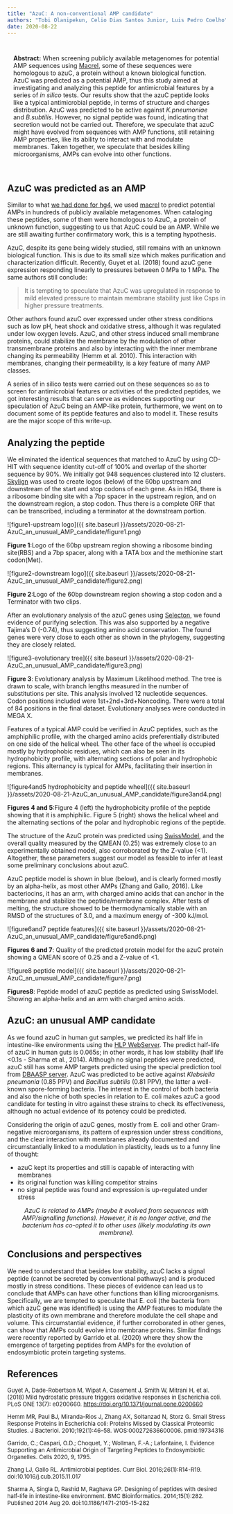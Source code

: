```yaml
---
title: "AzuC: A non-conventional AMP candidate"
authors: "Tobi Olanipekun, Celio Dias Santos Junior, Luis Pedro Coelho"
date: 2020-08-22
---
```


<div style="padding: 1em" markdown="1">

**Abstract:** When screening publicly available metagenomes for potential AMP
sequences using [Macrel](https://doi.org/10.1101/2019.12.17.880385v4), some of
these sequences were homologous to azuC, a protein without a known biological
function. AzuC was predicted as a potential AMP, thus this study aimed at
investigating and analyzing this peptide for antimicrobial features by a series
of _in silico_ tests. Our results show that the azuC peptide looks like a
typical antimicrobial peptide, in terms of structure and charges distribution.
AzuC was predicted to be active against _K.pneumoniae_ and _B.subtilis_.
However, no signal peptide was found, indicating that secretion would not be
carried out. Therefore, we speculate that azuC might have evolved from
sequences with AMP functions, still retaining AMP properties, like its ability
to interact with and modulate membranes. Taken together, we speculate that
besides killing microorganisms, AMPs can evolve into other functions.

</div>

<h2>AzuC was predicted as an AMP</h2>

Similar to what [we had done for hg4](/blog/2020/04/10/cryptic/), we used
[macrel](https://big-data-biology.org/software/macrel) to predict potential
AMPs in hundreds of publicly available metagenomes. When cataloging these
peptides, some of them were homologous to AzuC, a protein of unknown function,
suggesting to us that AzuC could be an AMP. While we are still awaiting further
confirmatory work, this is a tempting hypothesis.

AzuC, despite its gene being widely studied, still remains with an unknown
biological function. This is due to its small size which makes purification and
characterization difficult. Recently, Guyet et al. (2018) found azuC gene
expression responding linearly to pressures between 0 MPa to 1 MPa. The same
authors still conclude:

>  It is tempting to speculate that AzuC was upregulated in response to mild
>  elevated pressure to maintain membrane stability just like Csps in higher
>  pressure treatments.

Other authors found azuC over expressed under other stress conditions such as
low pH, heat shock and oxidative stress, although it was regulated under low
oxygen levels. AzuC, and other stress induced small membrane proteins, could
stabilize the membrane by the modulation of other transmembrane proteins and
also by interacting with the inner membrane changing its permeability (Hemm et
al. 2010). This interaction with membranes, changing their permeability, is a
key feature of many AMP classes.

A series of in silico tests were carried out on these sequences so as to screen
for antimicrobial features or activities of the predicted peptides, we got
interesting results that can serve as evidences supporting our speculation of
AzuC being an AMP-like protein, furthermore, we went on to document some of its
peptide features and also to model it. These results are the major scope of
this write-up.

<h2>Analyzing the peptide</h2>

We eliminated the identical sequences that matched to AzuC by using CD-HIT with
sequence identity cut-off of 100% and overlap of the shorter sequence by 90%.
We initially got 948 sequences clustered into 12 clusters. <a
href="http://skylign.org/">Skylign</a> was used to create logos (below) of the
60bp upstream and downstream of the start and stop codons of each gene. As in
HG4, there is a ribosome binding site with a 7bp spacer in the upstream region,
and on the downstream region, a stop codon. Thus there is a complete ORF that
can be transcribed, including a terminator at the downstream portion.

![figure1-upstream logo]({{ site.baseurl }}/assets/2020-08-21-AzuC_an_unusual_AMP_candidate/figure1.png)
<div class="caption"><b>Figure 1</b>:Logo of the 60bp upstream region showing a ribosome binding site(RBS) and a 7bp spacer, along with a TATA box and the methionine start codon(Met).</div>

![figure2-downstream logo]({{ site.baseurl }}/assets/2020-08-21-AzuC_an_unusual_AMP_candidate/figure2.png)
<div class="caption"><b>Figure 2</b>:Logo of the 60bp downstream region showing a stop codon and a Terminator with two clips.</div>

After an evolutionary analysis of the azuC genes using <a
href="http://selecton.tau.ac.il/">Selecton</a>, we found evidence of purifying
selection. This was also supported by a negative Tajima’s D (-0.74), thus
suggesting amino acid conservation. The found genes were very close to each
other as shown in the phylogeny, suggesting they are closely related.

![figure3-evolutionary tree]({{ site.baseurl }}/assets/2020-08-21-AzuC_an_unusual_AMP_candidate/figure3.png)
<div class="caption"><b>Figure 3</b>: Evolutionary analysis by Maximum Likelihood method. The tree is drawn to scale, with branch lengths measured in the number of substitutions per site. This analysis involved 12 nucleotide sequences. Codon positions included were 1st+2nd+3rd+Noncoding. There were a total of 84 positions in the final dataset. Evolutionary analyses were conducted in MEGA X.</div>

<p>Features of a typical AMP could be verified in AzuC peptides, such as the amphiphilic profile, with the charged amino acids preferentially distributed on one side of the helical wheel. The other face of the wheel is occupied mostly by hydrophobic residues, which can also be seen in its hydrophobicity profile, with alternating sections of polar and hydrophobic regions. This alternancy is typical for AMPs, facilitating their insertion in membranes.</p>

![figure4and5 hydrophobicity and peptide wheel]({{ site.baseurl }}/assets/2020-08-21-AzuC_an_unusual_AMP_candidate/figure3and4.png)
<div class="caption"><b>Figures 4 and 5</b>:Figure 4 (left) the hydrophobicity profile of the peptide showing that it is amphiphilic. Figure 5 (right) shows the helical wheel and the alternating sections of the polar and hydrophobic regions of the peptide.</div>


The structure of the AzuC protein was predicted using
[SwissModel](http://swissmodel.expasy.org/), and the overall quality measured
by the QMEAN (0.25) was extremely close to an experimentally obtained model,
also corroborated by the Z-value (&lt;1). Altogether, these parameters suggest our
model as feasible to infer at least some preliminary conclusions about
azuC.

<p>AzuC peptide model is shown in blue (below), and is clearly formed mostly by an alpha-helix, as most other AMPs (Zhang and Gallo, 2016). Like bacteriocins, it has an arm, with charged amino acids that can anchor in the membrane and stabilize the peptide/membrane complex. After tests of melting, the structure showed to be thermodynamically stable with an RMSD of the structures of 3.0, and a maximum energy of -300 kJ/mol.</p>

![figure6and7 peptide features]({{ site.baseurl }}/assets/2020-08-21-AzuC_an_unusual_AMP_candidate/figure5and6.png)
<div class="caption"><b>Figures 6 and 7</b>: Quality of the predicted protein model for the azuC protein showing a QMEAN score of 0.25 and a Z-value of <1.</div>

![figure8 peptide model]({{ site.baseurl }}/assets/2020-08-21-AzuC_an_unusual_AMP_candidate/figure7.png)
<div class="caption"><b>Figures8</b>: Peptide model of azuC peptide as predicted using SwissModel. Showing an alpha-helix and an arm with charged amino acids.</div>


<h2>AzuC: an unusual AMP candidate</h2>

<p>As we found azuC in human gut samples, we predicted its half life in intestine-like environments using the <a href="http://crdd.osdd.net/raghava/hlp/">HLP WebServer</a>. The predict half-life of azuC in human guts is 0.065s; in other words, it has low stability (half life &lt;0.1s - Sharma et al., 2014). Although no signal peptides were predicted, azuC still has some AMP targets predicted using the special prediction tool from <a href="dbaasp.org/">DBAASP server</a>. AzuC was predicted to be active against <em>Klebsiella pneumonia</em> (0.85 PPV) and <em>Bacillus subtilis</em> (0.81 PPV), the latter a well-known spore-forming bacteria. The interest in the control of both bacteria and also the niche of both species in relation to E. coli makes azuC a good candidate for testing in vitro against these strains to check its effectiveness, although no actual evidence of its potency could be predicted.</p>

Considering the origin of azuC genes, mostly from E. coli and other
Gram-negative microorganisms, its pattern of expression under stress
conditions, and the clear interaction with membranes already documented and
circumstantially linked to a modulation in plasticity, leads us to a funny line
of thought:

- azuC kept its properties and still is capable of interacting with membranes
- its original function was killing competitor strains
- no signal peptide was found and expression is up-regulated under stress

<p><em><center>AzuC is related to AMPs (maybe it evolved from sequences with AMP/signalling functions). However, it is no longer active, and the bacterium has co-opted it to other uses (likely modulating its own membrane).</center></em></p>


<H2>Conclusions and perspectives</H2>

<p>We need to understand that besides low stability, azuC lacks a signal peptide (cannot be secreted by conventional pathways) and is produced mostly in stress conditions. These pieces of evidence can lead us to conclude that AMPs can have other functions than killing microorganisms. Specifically, we are tempted to speculate that E. coli (the bacteria from which azuC gene was identified) is using the AMP features to modulate the plasticity of its own membrane and therefore modulate the cell shape and volume. This circumstantial evidence, if further corroborated in other genes, can show that AMPs could evolve into membrane proteins. Similar findings were recently reported by Garrido et al. (2020) where they show the emergence of targeting peptides from AMPs for the evolution of endosymbiotic protein targeting systems.</p>

## References

<div style="font-size: small" markdown="1">

Guyet A, Dade-Robertson M, Wipat A, Casement J, Smith W, Mitrani H, et al. (2018) Mild hydrostatic pressure triggers oxidative responses in Escherichia coli. PLoS ONE 13(7): e0200660. https://doi.org/10.1371/journal.pone.0200660

<p>Hemm MR, Paul BJ, Miranda-Rios J, Zhang AX, Soltanzad N, Storz G. Small Stress Response Proteins in Escherichia coli: Proteins Missed by Classical Proteomic Studies. J Bacteriol. 2010;192(1):46–58. WOS:000272636600006. pmid:19734316</p>

<p>Garrido, C.; Caspari, O.D.; Choquet, Y.; Wollman, F.-A.; Lafontaine, I. Evidence Supporting an Antimicrobial Origin of Targeting Peptides to Endosymbiotic Organelles. Cells 2020, 9, 1795.</p>

<p>Zhang LJ, Gallo RL. Antimicrobial peptides. Curr Biol. 2016;26(1):R14-R19. doi:10.1016/j.cub.2015.11.017</p>

<p>Sharma A, Singla D, Rashid M, Raghava GP. Designing of peptides with desired
half-life in intestine-like environment. BMC Bioinformatics. 2014;15(1):282.
Published 2014 Aug 20. doi:10.1186/1471-2105-15-282</p>

</div>
